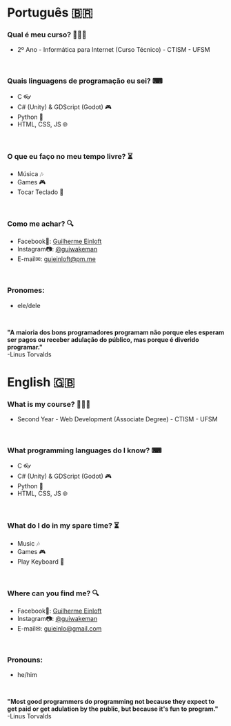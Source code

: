 # Português 🇧🇷

### Qual é meu curso? 👨🏻‍🎓
- 2º Ano - Informática para Internet (Curso Técnico) - CTISM - UFSM
<br>

### Quais linguagens de programação eu sei? ⌨
- C 👓
- C# (Unity) & GDScript (Godot) 🎮
- Python 🐍
- HTML, CSS, JS 🌐
<br>

### O que eu faço no meu tempo livre? ⏳
- Música 🎶
- Games 🎮
- Tocar Teclado 🎹
<br>

### Como me achar? 🔍
- Facebook📘: [Guilherme Einloft](https://www.facebook.com/guieinlo/)
- Instagram📷: [@guiwakeman](https://www.instagram.com/guiwakeman/)
- E-mail✉: guieinloft@pm.me
<br>

### Pronomes:
- ele/dele
<br>

<b>"A maioria dos bons programadores programam não porque eles esperam ser pagos ou receber adulação do público, mas porque é diverido programar."</b><br>
-Linus Torvalds
<br>

# English 🇬🇧

### What is my course? 👨🏻‍🎓
- Second Year - Web Development (Associate Degree) - CTISM - UFSM
<br>

### What programming languages do I know? ⌨
- C 👓
- C# (Unity) & GDScript (Godot) 🎮
- Python 🐍
- HTML, CSS, JS 🌐
<br>

### What do I do in my spare time? ⏳
- Music 🎶
- Games 🎮
- Play Keyboard 🎹
<br>

### Where can you find me? 🔍
- Facebook📘: [Guilherme Einloft](https://www.facebook.com/guieinlo/)
- Instagram📷: [@guiwakeman](https://www.instagram.com/guiwakeman/)
- E-mail✉: guieinlo@gmail.com
<br>

### Pronouns:
- he/him
<br>

<b>"Most good programmers do programming not because they expect to get paid or get adulation by the public, but because it's fun to program."</b><br>
-Linus Torvalds
